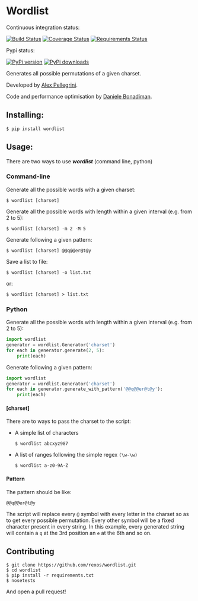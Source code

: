 Wordlist
========

Continuous integration status:

[![Build Status](https://travis-ci.org/dbonadiman/wordlist.svg?branch=master)](https://travis-ci.org/dbonadiman/wordlist)
[![Coverage Status](https://coveralls.io/repos/dbonadiman/wordlist/badge.png?branch=master)](https://coveralls.io/r/dbonadiman/wordlist?branch=master)
[![Requirements Status](https://requires.io/github/dbonadiman/wordlist/requirements.png?branch=master)](https://requires.io/github/dbonadiman/wordlist/requirements/?branch=master)

Pypi status:

[![PyPi version](https://pypip.in/v/wordlist/badge.png)](https://crate.io/packages/wordlist/)
[![PyPi downloads](https://pypip.in/d/wordlist/badge.png)](https://crate.io/packages/wordlist/)


Generates all possible permutations of a given charset.

Developed by [Alex Pellegrini](https://github.com/rexos).

Code and performance optimisation by [Daniele Bonadiman](https://github.com/dbonadiman).

## Installing:

```
$ pip install wordlist
```

## Usage:

There are two ways to use **_wordlist_** (command line, python)

### Command-line

Generate all the possible words with a given charset:

    $ wordlist [charset]

Generate all the possible words with length within a given interval (e.g. from 2 to 5):

    $ wordlist [charset] -m 2 -M 5

Generate following a given pattern:

    $ wordlist [charset] @@q@@er@t@y

Save a list to file:

    $ wordlist [charset] -o list.txt

or:

    $ wordlist [charset] > list.txt

### Python

Generate all the possible words with length within a given interval (e.g. from 2 to 5):

```python
import wordlist
generator = wordlist.Generator('charset')
for each in generator.generate(2, 5):
    print(each)
```

Generate following a given pattern:

```python
import wordlist
generator = wordlist.Generator('charset')
for each in generator.generate_with_pattern('@@q@@er@t@y'):
    print(each)
```

#### [charset]
There are to ways to pass the charset to the script:
 * A simple list of characters

    `$ wordlist abcxyz987`

 * A list of ranges following the simple regex `(\w-\w)`

    `$ wordlist a-z0-9A-Z`

#### Pattern
The pattern should be like:

`@@q@@er@t@y`

The script will replace every `@` symbol with every letter in the charset so as to get every possible
permutation. Every other symbol will be a fixed character present in every string. In this example, every generated string will contain a `q` at the 3rd position an `e` at the 6th and so on.

## Contributing

```
$ git clone https://github.com/rexos/wordlist.git
$ cd wordlist
$ pip install -r requirements.txt
$ nosetests
```

And open a pull request!
